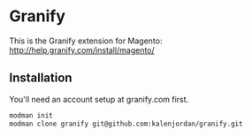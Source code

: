 Granify
=======

This is the Granify extension for Magento:
http://help.granify.com/install/magento/


## Installation
You'll need an account setup at granify.com first.

```sh
modman init
modman clone granify git@github.com:kalenjordan/granify.git
```
